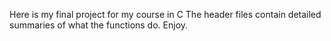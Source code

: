 Here is my final project for my course in C
The header files contain detailed summaries of what the functions do.
Enjoy.